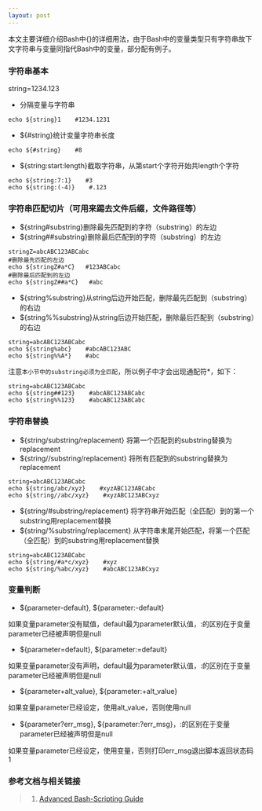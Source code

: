 ```yaml
---
layout: post
---
```


本文主要详细介绍Bash中{}的详细用法，由于Bash中的变量类型只有字符串故下文字符串与变量同指代Bash中的变量，部分配有例子。

### 字符串基本
string=1234.123

- 分隔变量与字符串

```
echo ${string}1    #1234.1231
```
- ${#string}统计变量字符串长度

```
echo ${#string}    #8
```
- ${string:start:length}截取字符串，从第start个字符开始共length个字符

```
echo ${string:7:1}    #3
echo ${string:(-4)}    #.123
```
### 字符串匹配切片（可用来踢去文件后缀，文件路径等）
- ${string#substring}删除最先匹配到的字符（substring）的左边
- ${string##substring}删除最后匹配到的字符（substring）的左边

```
stringZ=abcABC123ABCabc
#删除最先匹配的左边
echo ${stringZ#a*C}   #123ABCabc
#删除最后匹配到的左边
echo ${stringZ##a*C}   #abc
```
- ${string%substring}从string后边开始匹配，删除最先匹配到（substring）的右边
- ${string%%substring}从string后边开始匹配，删除最后匹配到（substring）的右边

```
string=abcABC123ABCabc
echo ${string%abc}    #abcABC123ABC
echo ${string%%A*}    #abc
```

注意`本小节中的substring必须为全匹配`，所以例子中才会出现通配符*，如下：

```
string=abcABC123ABCabc
echo ${string##123}    #abcABC123ABCabc
echo ${string%%123}    #abcABC123ABCabc
```

### 字符串替换
- ${string/substring/replacement}    将第一个匹配到的substring替换为replacement
- ${string//substring/replacement}    将所有匹配到的substring替换为replacement

```
string=abcABC123ABCabc
echo ${string/abc/xyz}    #xyzABC123ABCabc
echo ${string//abc/xyz}    #xyzABC123ABCxyz
```
- ${string/#substring/replacement}   将字符串开始匹配（全匹配）到的第一个substring用replacement替换
- ${string/%substring/replacement}   从字符串末尾开始匹配，将第一个匹配（全匹配）到的substring用replacement替换

```
string=abcABC123ABCabc
echo ${string/#a*c/xyz}    #xyz
echo ${string/%abc/xyz}    #abcABC123ABCxyz
```

### 变量判断
- ${parameter-default}, ${parameter:-default}

如果变量parameter没有赋值，default最为parameter默认值，:的区别在于变量parameter已经被声明但是null

- ${parameter=default}, ${parameter:=default}

如果变量parameter没有声明，default最为parameter默认值，:的区别在于变量parameter已经被声明但是null

- ${parameter+alt_value}, ${parameter:+alt_value}

如果变量parameter已经设定，使用alt_value，否则使用null

- ${parameter?err_msg}, ${parameter:?err_msg}，:的区别在于变量parameter已经被声明但是null

如果变量parameter已经设定，使用变量，否则打印err_msg退出脚本返回状态码1

### 参考文档与相关链接
> 1. [Advanced Bash-Scripting Guide](http://www.tldp.org/LDP/abs/abs-guide.pdf)
